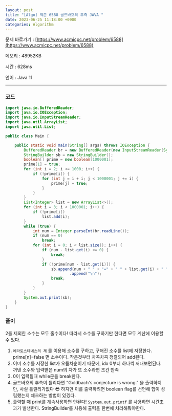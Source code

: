 ```yaml
---
layout: post
title: "[Algo] 백준 6588 골드바흐의 추측 JAVA "
date: 2023-06-25 11:18:00 +0900
categories: Algorithm
---
```


문제 바로가기 : [https://www.acmicpc.net/problem/6588](https://www.acmicpc.net/problem/6588)

메모리 : 48952KB

시간 : 628ms

언어 : Java 11

---

### 코드

```java
import java.io.BufferedReader;
import java.io.IOException;
import java.io.InputStreamReader;
import java.util.ArrayList;
import java.util.List;

public class Main {

    public static void main(String[] args) throws IOException {
        BufferedReader br = new BufferedReader(new InputStreamReader(System.in));
        StringBuilder sb = new StringBuilder();
        boolean[] prime = new boolean[1000001];
        prime[1] = true;
        for (int i = 2; i <= 1000; i++) {
            if (!prime[i]) {
                for (int j = i + i; j < 1000001; j += i) {
                    prime[j] = true;
                }
            }
        }
        List<Integer> list = new ArrayList<>();
        for (int i = 3; i < 1000001; i++) {
            if (!prime[i])
                list.add(i);
        }
        while (true) {
            int num = Integer.parseInt(br.readLine());
            if (num == 0)
                break;
            for (int i = 0; i < list.size(); i++) {
                if (num - list.get(i) <= 0) {
                    break;
                }
                if (!prime[num - list.get(i)]) {
                    sb.append(num + " " + "=" + " " + list.get(i) + " " + "+" + " " + (num - list.get(i)))
                            .append("\n");
                    break;
                }
            }
        }
        System.out.print(sb);
    }
}
```

### 풀이

2를 제외한 소수는 모두 홀수이다! 따라서 소수를 구하기만 한다면 모두 계산에 이용할 수 있다.

1. `에라토스테네스의 체` 를 이용해 소수를 구하고, 구해진 소수를 list에 저장한다. prime[n]=false 면 소수이다. 작은것부터 차곡차곡 정렬되어 add된다.
2. 이미 소수를 저장한 list가 오름차순이기 때문에, idx 0부터 하나씩 꺼내보면된다. 꺼낸 소수와 입력받은 num의 차가 또 소수라면 조건 만족
3. 0이 입력될때 while문을 break한다.
4. 골드바흐의 추측이 틀리다면 "Goldbach's conjecture is wrong." 을 출력하지만, 사실 틀릴리가없다 😎 하지만 이를 출력하려면 boolean flag를 선언해 합이 성립했는지 체크하는 방법이 있겠다.
5. 출력할 때 print를 계속사용하면 안된다! `System.out.printf` 를 사용하면 시간초과가 발생한다. StringBuilder를 사용해 출력을 한번에 처리해줘야한다.
